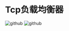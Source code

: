 # Tcp负载均衡器

![github](http://github.com/coderczp/MycatLB/img/lb_add_ser.png "github")
![github](http://github.com/coderczp/MycatLB/img/lb_log.png "github")